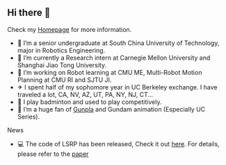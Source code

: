 ## Hi there 👋

Check my [Homepage](https://shuaizhou302.github.io/) for more information.
- 🏫 I’m a senior undergraduate at South China University of Technology, major in Robotics Engineering.
- 💼 I’m currently a Research intern at Carnegie Mellon University and Shanghai Jiao Tong University.
- 🤖 I’m working on Robot learning at CMU ME, Multi-Robot Motion Planning at CMU RI and SJTU JI.
- ✈ I spent half of my sophomore year in UC Berkeley exchange. I have traveled a lot, CA, NV, AZ, UT, PA, NY, NJ, CT...
- 🏸 I play badminton and used to play competitively.
- 🤔 I’m a huge fan of [Gunpla](https://en.wikipedia.org/wiki/Gunpla) and Gundam animation (Especially UC Series).


News
- 💻 The code of LSRP has been released, Check it out [here](https://github.com/rap-lab-org/public_LSRP). For details, please refer to the [paper](https://doi.org/10.1609/aaai.v39i14.33618) 
<!--
**ShuaiZhou302/ShuaiZhou302** is a ✨ _special_ ✨ repository because its `README.md` (this file) appears on your GitHub profile.

Here are some ideas to get you started:

- 🔭 I’m currently working on Multi-Agent Path Finding [(MAPF)](https://en.wikipedia.org/wiki/Multi-agent_pathfinding) and its variants. 
- 🌱 I’m currently learning ...
- 👯 I’m looking to collaborate on ...
- 🤔 I’m looking for help with ...
- 💬 Ask me about ...
- 📫 How to reach me: ...
- 😄 Pronouns: ...
- ⚡ Fun fact: ...
-->
